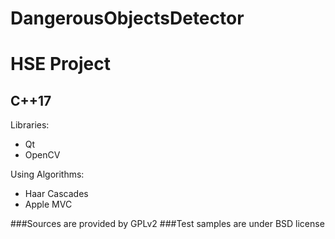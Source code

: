 # DangerousObjectsDetector
# HSE Project

## C++17

Libraries:
- Qt
- OpenCV

Using Algorithms:
- Haar Cascades
- Apple MVC

###Sources are provided by GPLv2
###Test samples are under BSD license